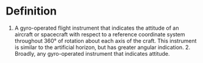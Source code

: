 # Definition

1.  A gyro-operated flight instrument that indicates the attitude of an
    aircraft or spacecraft with respect to a reference coordinate system
    throughout 360° of rotation about each axis of the craft. This
    instrument is similar to the artificial horizon, but has greater
    angular indication. 2. Broadly, any gyro-operated instrument that
    indicates attitude.

